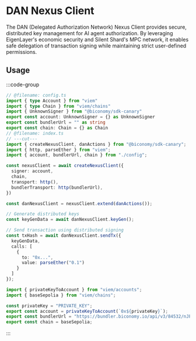 # DAN Nexus Client

The DAN (Delegated Authorization Network) Nexus Client provides secure, distributed key management for AI agent authorization. By leveraging EigenLayer's economic security and Silent Shard's MPC network, it enables safe delegation of transaction signing while maintaining strict user-defined permissions.

## Usage

:::code-group

```typescript twoslash [index.ts]
// @filename: config.ts
import { type Account } from "viem"
import { type Chain } from "viem/chains"
import { UnknownSigner } from "@biconomy/sdk-canary"
export const account: UnknownSigner = {} as UnknownSigner
export const bundlerUrl = "" as string
export const chain: Chain = {} as Chain
// @filename: index.ts
// ---cut---
import { createNexusClient, danActions } from "@biconomy/sdk-canary";
import { http, parseEther } from "viem";
import { account, bundlerUrl, chain } from "./config";

const nexusClient = await createNexusClient({
  signer: account, 
  chain,
  transport: http(), 
  bundlerTransport: http(bundlerUrl), 
})

const danNexusClient = nexusClient.extend(danActions());

// Generate distributed keys
const keyGenData = await danNexusClient.keyGen();

// Send transaction using distributed signing
const txHash = await danNexusClient.sendTx({
  keyGenData,
  calls: [
    {
      to: "0x...",
      value: parseEther("0.1")
    }
  ]
});
```

```typescript twoslash [config.ts]
import { privateKeyToAccount } from "viem/accounts";
import { baseSepolia } from "viem/chains";

const privateKey = "PRIVATE_KEY";
export const account = privateKeyToAccount(`0x${privateKey}`);
export const bundlerUrl = "https://bundler.biconomy.io/api/v3/84532/nJPK7B3ru.dd7f7861-190d-41bd-af80-6877f74b8f44";
export const chain = baseSepolia;
```

:::


